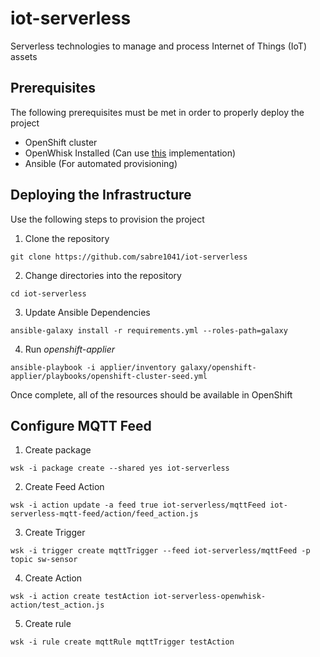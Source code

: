 # iot-serverless

Serverless technologies to manage and process Internet of Things (IoT) assets

## Prerequisites

The following prerequisites must be met in order to properly deploy the project

* OpenShift cluster
* OpenWhisk Installed (Can use [this](https://github.com/projectodd/openwhisk-openshift) implementation)
* Ansible (For automated provisioning)

## Deploying the Infrastructure

Use the following steps to provision the project

1. Clone the repository

```
git clone https://github.com/sabre1041/iot-serverless
```

2. Change directories into the repository

```
cd iot-serverless
```

3. Update Ansible Dependencies

```
ansible-galaxy install -r requirements.yml --roles-path=galaxy
```

4. Run _openshift-applier_

```
ansible-playbook -i applier/inventory galaxy/openshift-applier/playbooks/openshift-cluster-seed.yml
```

Once complete, all of the resources should be available in OpenShift

## Configure MQTT Feed

1. Create package

```
wsk -i package create --shared yes iot-serverless
```

2. Create Feed Action

```
wsk -i action update -a feed true iot-serverless/mqttFeed iot-serverless-mqtt-feed/action/feed_action.js
```

3. Create Trigger

```
wsk -i trigger create mqttTrigger --feed iot-serverless/mqttFeed -p topic sw-sensor
```

4. Create Action

```
wsk -i action create testAction iot-serverless-openwhisk-action/test_action.js
```

5. Create rule

```
wsk -i rule create mqttRule mqttTrigger testAction
```